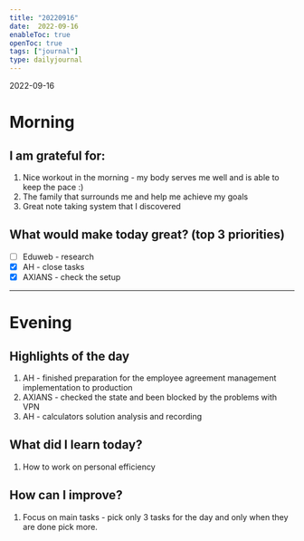 ```yaml
---
title: "20220916"
date:  2022-09-16
enableToc: true
openToc: true
tags: ["journal"]
type: dailyjournal
---
```


 2022-09-16
# Morning
## I am grateful for:
1. Nice workout in the morning - my body serves me well and is able to keep the pace :)
2. The family that surrounds me and help me achieve my goals 
3. Great note taking system that I discovered 

## What would make today great? (top 3 priorities)
- [ ] Eduweb - research
- [x] AH - close tasks 
- [x] AXIANS - check the setup 

---
# Evening
## Highlights of the day
1. AH - finished preparation for the employee agreement management implementation to production 
2. AXIANS - checked the state and been blocked by the problems with VPN 
3. AH - calculators solution analysis and recording

## What did I learn today?
1. How to work on personal efficiency

## How can I improve?
1. Focus on main tasks - pick only 3 tasks for the day and only when they are done pick more.